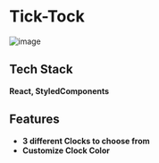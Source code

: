 # Tick-Tock

![image](https://user-images.githubusercontent.com/78120697/219978509-27a6dc98-11ad-47ab-996a-ee36466cb90d.png)

## Tech Stack

**React, StyledComponents**

## Features

- **3 different Clocks to choose from**
- **Customize Clock Color**



